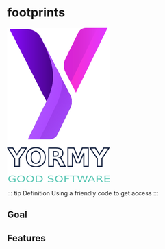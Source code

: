 # footprints

![yormy](../../public/yormy.png)

::: tip Definition
Using a friendly code to get access
:::

## Goal


## Features
